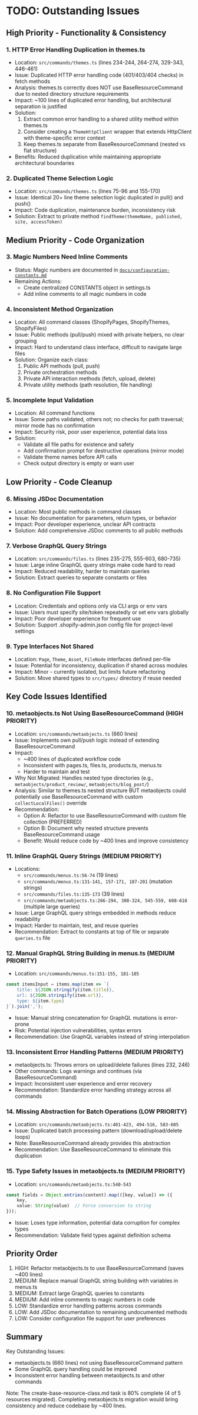 # TODO: Outstanding Issues

## High Priority - Functionality & Consistency

### 1. HTTP Error Handling Duplication in themes.ts

- Location: `src/commands/themes.ts` (lines 234-244, 264-274, 329-343, 446-461)
- Issue: Duplicated HTTP error handling code (401/403/404 checks) in fetch methods
- Analysis: themes.ts correctly does NOT use BaseResourceCommand due to nested directory structure requirements
- Impact: ~100 lines of duplicated error handling, but architectural separation is justified
- Solution:
  1. Extract common error handling to a shared utility method within themes.ts
  2. Consider creating a `ThemeHttpClient` wrapper that extends HttpClient with theme-specific error context
  3. Keep themes.ts separate from BaseResourceCommand (nested vs flat structure)
- Benefits: Reduced duplication while maintaining appropriate architectural boundaries

### 2. Duplicated Theme Selection Logic

- Location: `src/commands/themes.ts` (lines 75-96 and 155-170)
- Issue: Identical 20+ line theme selection logic duplicated in pull() and push()
- Impact: Code duplication, maintenance burden, inconsistency risk
- Solution: Extract to private method `findTheme(themeName, published, site, accessToken)`

## Medium Priority - Code Organization

### 3. Magic Numbers Need Inline Comments

- Status: Magic numbers are documented in [`docs/configuration-constants.md`](docs/configuration-constants.md)
- Remaining Actions:
  - Create centralized CONSTANTS object in settings.ts
  - Add inline comments to all magic numbers in code

### 4. Inconsistent Method Organization

- Location: All command classes (ShopifyPages, ShopifyThemes, ShopifyFiles)
- Issue: Public methods (pull/push) mixed with private helpers, no clear grouping
- Impact: Hard to understand class interface, difficult to navigate large files
- Solution: Organize each class:
  1. Public API methods (pull, push)
  2. Private orchestration methods
  3. Private API interaction methods (fetch, upload, delete)
  4. Private utility methods (path resolution, file handling)

### 5. Incomplete Input Validation

- Location: All command functions
- Issue: Some paths validated, others not; no checks for path traversal; mirror mode has no confirmation
- Impact: Security risk, poor user experience, potential data loss
- Solution:
  - Validate all file paths for existence and safety
  - Add confirmation prompt for destructive operations (mirror mode)
  - Validate theme names before API calls
  - Check output directory is empty or warn user

## Low Priority - Code Cleanup

### 6. Missing JSDoc Documentation
- Location: Most public methods in command classes
- Issue: No documentation for parameters, return types, or behavior
- Impact: Poor developer experience, unclear API contracts
- Solution: Add comprehensive JSDoc comments to all public methods

### 7. Verbose GraphQL Query Strings

- Location: `src/commands/files.ts` (lines 235-275, 555-603, 680-735)
- Issue: Large inline GraphQL query strings make code hard to read
- Impact: Reduced readability, harder to maintain queries
- Solution: Extract queries to separate constants or files

### 8. No Configuration File Support

- Location: Credentials and options only via CLI args or env vars
- Issue: Users must specify site/token repeatedly or set env vars globally
- Impact: Poor developer experience for frequent use
- Solution: Support .shopify-admin.json config file for project-level settings

### 9. Type Interfaces Not Shared

- Location: `Page`, `Theme`, `Asset`, `FileNode` interfaces defined per-file
- Issue: Potential for inconsistency, duplication if shared across modules
- Impact: Minor - currently isolated, but limits future refactoring
- Solution: Move shared types to `src/types/` directory if reuse needed

## Key Code Issues Identified

### 10. metaobjects.ts Not Using BaseResourceCommand (HIGH PRIORITY)
- Location: `src/commands/metaobjects.ts` (660 lines)
- Issue: Implements own pull/push logic instead of extending BaseResourceCommand
- Impact:
  - ~400 lines of duplicated workflow code
  - Inconsistent with pages.ts, files.ts, products.ts, menus.ts
  - Harder to maintain and test
- Why Not Migrated: Handles nested type directories (e.g., `metaobjects/product_review/`, `metaobjects/blog_post/`)
- Analysis: Similar to themes.ts nested structure BUT metaobjects could potentially use BaseResourceCommand with custom `collectLocalFiles()` override
- Recommendation:
  - Option A: Refactor to use BaseResourceCommand with custom file collection (PREFERRED)
  - Option B: Document why nested structure prevents BaseResourceCommand usage
  - Benefit: Would reduce code by ~400 lines and improve consistency

### 11. Inline GraphQL Query Strings (MEDIUM PRIORITY)
- Locations:
  - `src/commands/menus.ts:56-74` (19 lines)
  - `src/commands/menus.ts:131-141, 157-171, 187-201` (mutation strings)
  - `src/commands/files.ts:135-173` (39 lines)
  - `src/commands/metaobjects.ts:266-294, 308-324, 545-559, 608-618` (multiple large queries)
- Issue: Large GraphQL query strings embedded in methods reduce readability
- Impact: Harder to maintain, test, and reuse queries
- Recommendation: Extract to constants at top of file or separate `queries.ts` file

### 12. Manual GraphQL String Building in menus.ts (MEDIUM PRIORITY)
- Location: `src/commands/menus.ts:151-155, 181-185`
```typescript
const itemsInput = items.map(item => `{
    title: ${JSON.stringify(item.title)},
    url: ${JSON.stringify(item.url)},
    type: ${item.type}
}`).join(',');
```
- Issue: Manual string concatenation for GraphQL mutations is error-prone
- Risk: Potential injection vulnerabilities, syntax errors
- Recommendation: Use GraphQL variables instead of string interpolation

### 13. Inconsistent Error Handling Patterns (MEDIUM PRIORITY)
- metaobjects.ts: Throws errors on upload/delete failures (lines 232, 246)
- Other commands: Logs warnings and continues (via BaseResourceCommand)
- Impact: Inconsistent user experience and error recovery
- Recommendation: Standardize error handling strategy across all commands

### 14. Missing Abstraction for Batch Operations (LOW PRIORITY)
- Location: `src/commands/metaobjects.ts:401-423, 494-516, 583-605`
- Issue: Duplicated batch processing pattern (download/upload/delete loops)
- Note: BaseResourceCommand already provides this abstraction
- Recommendation: Use BaseResourceCommand to eliminate this duplication

### 15. Type Safety Issues in metaobjects.ts (MEDIUM PRIORITY)
- Location: `src/commands/metaobjects.ts:540-543`
```typescript
const fields = Object.entries(content).map(([key, value]) => ({
    key,
    value: String(value)  // Force conversion to string
}));
```
- Issue: Loses type information, potential data corruption for complex types
- Recommendation: Validate field types against definition schema

## Priority Order
1. HIGH: Refactor metaobjects.ts to use BaseResourceCommand (saves ~400 lines)
2. MEDIUM: Replace manual GraphQL string building with variables in menus.ts
3. MEDIUM: Extract large GraphQL queries to constants
4. MEDIUM: Add inline comments to magic numbers in code
5. LOW: Standardize error handling patterns across commands
6. LOW: Add JSDoc documentation to remaining undocumented methods
7. LOW: Consider configuration file support for user preferences

## Summary

Key Outstanding Issues:
- metaobjects.ts (660 lines) not using BaseResourceCommand pattern
- Some GraphQL query handling could be improved
- Inconsistent error handling between metaobjects.ts and other commands

Note: The create-base-resource-class.md task is 80% complete (4 of 5 resources migrated). Completing metaobjects.ts migration would bring consistency and reduce codebase by ~400 lines.
